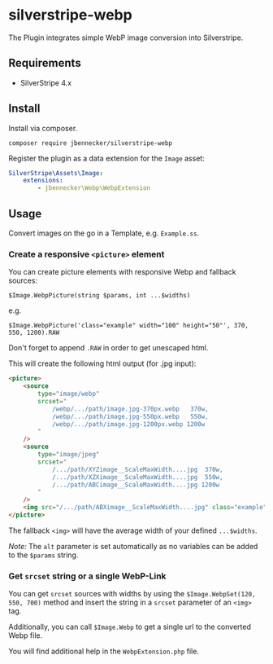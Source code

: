 # silverstripe-webp

The Plugin integrates simple WebP image conversion into Silverstripe.

## Requirements

-   SilverStripe 4.x

## Install

Install via composer.

`composer require jbennecker/silverstripe-webp`

Register the plugin as a data extension for the `Image` asset:

```yaml
SilverStripe\Assets\Image:
    extensions:
        - jbennecker\Webp\WebpExtension
```

## Usage

Convert images on the go in a Template, e.g. `Example.ss`.

### Create a responsive `<picture>` element

You can create picture elements with responsive Webp and fallback sources:

`$Image.WebpPicture(string $params, int ...$widths)`

e.g.

`$Image.WebpPicture('class="example" width="100" height="50"', 370, 550, 1200).RAW`

Don't forget to append `.RAW` in order to get unescaped html.

This will create the following html output (for .jpg input):

```html
<picture>
    <source
        type="image/webp"
        srcset="
            /webp/.../path/image.jpg-370px.webp   370w,
            /webp/.../path/image.jpg-550px.webp   550w,
            /webp/.../path/image.jpg-1200px.webp 1200w
        "
    />
    <source
        type="image/jpeg"
        srcset="
            /.../path/XYZimage__ScaleMaxWidth....jpg  370w,
            /.../path/XZXimage__ScaleMaxWidth....jpg  550w,
            /.../path/ABCimage__ScaleMaxWidth....jpg 1200w
        "
    />
    <img src="/.../path/ABXimage__ScaleMaxWidth....jpg" class="example" width="100" height="50" alt="[$Image.Title]" />
</picture>
```

The fallback `<img>` will have the average width of your defined `...$widths`.

_Note:_ The `alt` parameter is set automatically as no variables can be added to the `$params` string.

### Get `srcset` string or a single WebP-Link

You can get `srcset` sources with widths by using the `$Image.WebpSet(120, 550, 700)` method and insert the string in a `srcset` parameter of an `<img>` tag.

Additionally, you can call `$Image.Webp` to get a single url to the converted Webp file.

You will find additional help in the `WebpExtension.php` file.

